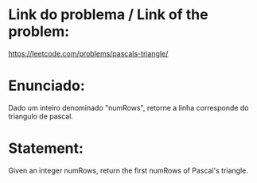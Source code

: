 # Link do problema / Link of the problem:
https://leetcode.com/problems/pascals-triangle/

# Enunciado:
Dado um inteiro denominado "numRows", retorne a linha corresponde do triangulo de pascal.

# Statement: 
Given an integer numRows, return the first numRows of Pascal's triangle.
